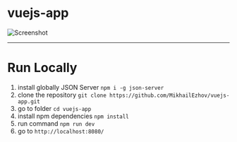 # vuejs-app

![Screenshot](https://repository-images.githubusercontent.com/585894433/f8bbb0c6-157e-4cac-b768-f5d9ffece61c)

____


# Run Locally

1. install globally JSON Server `npm i -g json-server`
2. clone the repository `git clone https://github.com/MikhailEzhov/vuejs-app.git`
3. go to folder `cd vuejs-app`
4. install npm dependencies `npm install`
5. run command `npm run dev`
6. go to `http://localhost:8080/`
